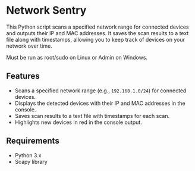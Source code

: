 # Network Sentry

This Python script scans a specified network range for connected devices and outputs their IP and MAC addresses. It saves the scan results to a text file along with timestamps, allowing you to keep track of devices on your network over time.

Must be run as root/sudo on Linux or Admin on Windows.

## Features

- Scans a specified network range (e.g., `192.168.1.0/24`) for connected devices.
- Displays the detected devices with their IP and MAC addresses in the console.
- Saves scan results to a text file with timestamps for each scan.
- Highlights new devices in red in the console output.

## Requirements

- Python 3.x
- Scapy library
